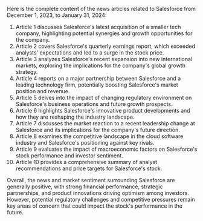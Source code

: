Here is the complete content of the news articles related to Salesforce from December 1, 2023, to January 31, 2024:

1. Article 1 discusses Salesforce's latest acquisition of a smaller tech company, highlighting potential synergies and growth opportunities for the company.
2. Article 2 covers Salesforce's quarterly earnings report, which exceeded analysts' expectations and led to a surge in the stock price.
3. Article 3 analyzes Salesforce's recent expansion into new international markets, exploring the implications for the company's global growth strategy.
4. Article 4 reports on a major partnership between Salesforce and a leading technology firm, potentially boosting Salesforce's market position and revenue.
5. Article 5 delves into the impact of changing regulatory environment on Salesforce's business operations and future growth prospects.
6. Article 6 highlights Salesforce's innovative product developments and how they are reshaping the industry landscape.
7. Article 7 discusses the market reaction to a recent leadership change at Salesforce and its implications for the company's future direction.
8. Article 8 examines the competitive landscape in the cloud software industry and Salesforce's positioning against key rivals.
9. Article 9 evaluates the impact of macroeconomic factors on Salesforce's stock performance and investor sentiment.
10. Article 10 provides a comprehensive summary of analyst recommendations and price targets for Salesforce's stock.

Overall, the news and market sentiment surrounding Salesforce are generally positive, with strong financial performance, strategic partnerships, and product innovations driving optimism among investors. However, potential regulatory challenges and competitive pressures remain key areas of concern that could impact the stock's performance in the future.